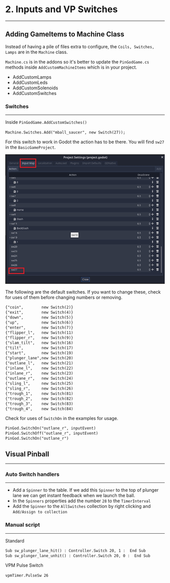# 2. Inputs and VP Switches
---

## Adding GameItems to Machine Class

Instead of having a pile of files extra to configure, the `Coils, Switches, Lamps` are in the `Machine` class.

`Machine.cs` is in the addons so it's better to update the `PinGodGame.cs` methods inside `AddCustomMachineItems` which is in your project.

- AddCustomLamps
- AddCustomLeds
- AddCustomSolenoids
- AddCustomSwitches


### Switches
---

Inside `PinGodGame.AddCustomSwitches()`

`Machine.Switches.Add("mball_saucer", new Switch(27));`

For this switch to work in Godot the action has to be there. You will find `sw27` in the `BasicGameProject`.

![image](images/godot-input-actions.jpg)

The following are the default switches. If you want to change these, check for uses of them before changing numbers or removing.

```
{"coin",        new Switch(2)}
{"exit",        new Switch(4)}
{"down",        new Switch(5)}
{"up",          new Switch(6)}
{"enter",       new Switch(7)}
{"flipper_l",   new Switch(11)
{"flipper_r",   new Switch(9)}
{"slam_tilt",   new Switch(16)
{"tilt",        new Switch(17)
{"start",       new Switch(19)
{"plunger_lane",new Switch(20)
{"outlane_l",   new Switch(21)
{"inlane_l",    new Switch(22)
{"inlane_r",    new Switch(23)
{"outlane_r",   new Switch(24)
{"sling_l",     new Switch(25)
{"sling_r",     new Switch(26)
{"trough_1",    new Switch(81)
{"trough_2",    new Switch(82)
{"trough_3",    new Switch(83)
{"trough_4",    new Switch(84)
```

Check for uses of `SwitchOn` in the examples for usage. 

```
PinGod.SwitchOn("outlane_r", inputEvent)
PinGod.SwitchOff("outlane_r", inputEvent)
PinGod.SwitchOn("outlane_r")
```

## Visual Pinball
---

### Auto Switch handlers
---

- Add a `Spinner` to the table. If we add this `Spinner` to the top of plunger lane we can get instant feedback when we launch the ball.
- In the `Spinners` properties add the number `28` to the `TimerInterval`
- Add the `Spinner` to the `AllSwitches` collection by right clicking and `Add/Assign to collection` 

### Manual script
---

Standard

```
Sub sw_plunger_lane_hit() : Controller.Switch 20, 1 :  End Sub   
Sub sw_plunger_lane_unhit() : Controller.Switch 20, 0 :  End Sub
```

VPM Pulse Switch

`vpmTimer.PulseSw 26`

